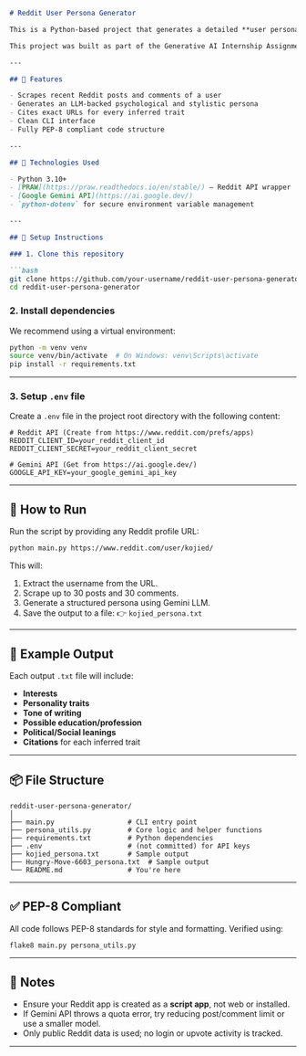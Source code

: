 
````markdown
# Reddit User Persona Generator

This is a Python-based project that generates a detailed **user persona** by analyzing a Reddit user’s **posts** and **comments** using **LLM-based natural language analysis**. The output includes characteristics like interests, personality traits, writing tone, and more — along with proper citations from Reddit.

This project was built as part of the Generative AI Internship Assignment for **BeyondChats**.

---

## 🚀 Features

- Scrapes recent Reddit posts and comments of a user
- Generates an LLM-backed psychological and stylistic persona
- Cites exact URLs for every inferred trait
- Clean CLI interface
- Fully PEP-8 compliant code structure

---

## 🧰 Technologies Used

- Python 3.10+
- [PRAW](https://praw.readthedocs.io/en/stable/) – Reddit API wrapper
- [Google Gemini API](https://ai.google.dev/)
- `python-dotenv` for secure environment variable management

---

## 🔧 Setup Instructions

### 1. Clone this repository

```bash
git clone https://github.com/your-username/reddit-user-persona-generator.git
cd reddit-user-persona-generator
````

### 2. Install dependencies

We recommend using a virtual environment:

```bash
python -m venv venv
source venv/bin/activate  # On Windows: venv\Scripts\activate
pip install -r requirements.txt
```

---

### 3. Setup `.env` file

Create a `.env` file in the project root directory with the following content:

```env
# Reddit API (Create from https://www.reddit.com/prefs/apps)
REDDIT_CLIENT_ID=your_reddit_client_id
REDDIT_CLIENT_SECRET=your_reddit_client_secret

# Gemini API (Get from https://ai.google.dev/)
GOOGLE_API_KEY=your_google_gemini_api_key
```

---

## 🧪 How to Run

Run the script by providing any Reddit profile URL:

```bash
python main.py https://www.reddit.com/user/kojied/
```

This will:

1. Extract the username from the URL.
2. Scrape up to 30 posts and 30 comments.
3. Generate a structured persona using Gemini LLM.
4. Save the output to a file:
   👉 `kojied_persona.txt`

---

## 📁 Example Output

Each output `.txt` file will include:

* **Interests**
* **Personality traits**
* **Tone of writing**
* **Possible education/profession**
* **Political/Social leanings**
* **Citations** for each inferred trait

---

## 📦 File Structure

```
reddit-user-persona-generator/
│
├── main.py                  # CLI entry point
├── persona_utils.py         # Core logic and helper functions
├── requirements.txt         # Python dependencies
├── .env                     # (not committed) for API keys
├── kojied_persona.txt       # Sample output
├── Hungry-Move-6603_persona.txt  # Sample output
└── README.md                # You're here
```

---

## ✅ PEP-8 Compliant

All code follows PEP-8 standards for style and formatting. Verified using:

```bash
flake8 main.py persona_utils.py
```

---

## 📌 Notes

* Ensure your Reddit app is created as a **script app**, not web or installed.
* If Gemini API throws a quota error, try reducing post/comment limit or use a smaller model.
* Only public Reddit data is used; no login or upvote activity is tracked.

---

